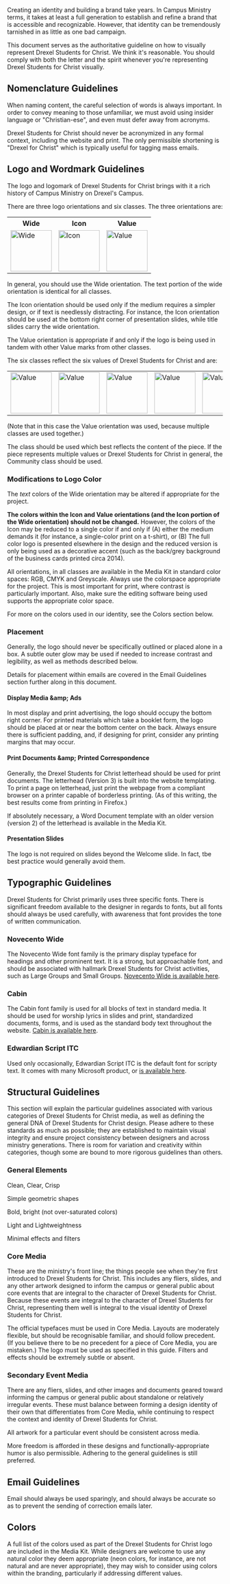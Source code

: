 Creating an identity and building a brand take years.  In Campus Ministry terms, it takes at least a full generation to establish and refine a brand that is accessible and recognizable.  However, that identity can be tremendously tarnished in as little as one bad campaign.  

This document serves as the authoritative guideline on how to visually represent Drexel Students for Christ.  We think it's reasonable.  You should comply with both the letter and the spirit whenever you're representing Drexel Students for Christ visually. 

## Nomenclature Guidelines

When naming content, the careful selection of words is always important.  In order to convey meaning to those unfamiliar, we must avoid using insider language or "Christian-ese", and even must defer away from acronyms.  
 
Drexel Students for Christ should never be acronymized in any formal context, including the website and print.  The only permissible shortening is "Drexel for Christ" which is typically useful for tagging mass emails. 
 
## Logo and Wordmark Guidelines

The logo and logomark of Drexel Students for Christ brings with it a rich history of Campus Ministry on Drexel's Campus.  

There are three logo orientations and six classes.  The three orientations are:

<table>
<tr>
<th>Wide</th>
<th>Icon</th>
<th>Value</th>
</tr>

<tr>
<td>
<img src="https://cdn.drexelforchrist.com/formatting/logo/RGB_community_wide.svg" alt="Wide" style="height:6em; max-height:100px;" />
</td>
<td>
<img src="https://cdn.drexelforchrist.com/formatting/logo/RGB_community_icon.svg" alt="Icon" style="height:6em; max-height:100px;" />
</td>
<td>
<img src="https://cdn.drexelforchrist.com/formatting/logo/RGB_community_value.svg" alt="Value" style="height:6em; max-height:100px;" />
</td>
</tr>
</table>

In general, you should use the Wide orientation.  The text portion of the wide orientation is identical for all classes. 

The Icon orientation should be used only if the medium requires a simpler design, or if text is needlessly distracting.  For instance, the Icon orientation should be used at the bottom right corner of presentation slides, while title slides carry the wide orientation.  

The Value orientation is appropriate if and only if the logo is being used in tandem with other Value marks from other classes.  

The six classes reflect the six values of Drexel Students for Christ and are: 

<table>
<tr>
<td>
<img src="https://cdn.drexelforchrist.com/formatting/logo/RGB_church_value.svg" alt="Value" style="height:6em; max-height:100px;" />
</td>
<td>
<img src="https://cdn.drexelforchrist.com/formatting/logo/RGB_prayer_value.svg" alt="Value" style="height:6em; max-height:100px;" />
</td>
<td>
<img src="https://cdn.drexelforchrist.com/formatting/logo/RGB_training_value.svg" alt="Value" style="height:6em; max-height:100px;" />
</td>
<td>
<img src="https://cdn.drexelforchrist.com/formatting/logo/RGB_discipleship_value.svg" alt="Value" style="height:6em; max-height:100px;" />
</td>
<td>
<img src="https://cdn.drexelforchrist.com/formatting/logo/RGB_outreach_value.svg" alt="Value" style="height:6em; max-height:100px;" />
</td>
<td>
<img src="https://cdn.drexelforchrist.com/formatting/logo/RGB_community_value.svg" alt="Value" style="height:6em; max-height:100px;" />
</td>
</tr>
</table>

(Note that in this case the Value orientation was used, because multiple classes are used together.) 

The class should be used which best reflects the content of the piece.  If the piece represents multiple values or Drexel Students for Christ in general, the Community class should be used. 

### Modifications to Logo Color

The *text* colors of the Wide orientation may be altered if appropriate for the project.  

**The colors within the Icon and Value orientations (and the Icon portion of the Wide orientation) should not be changed.**  However, the colors of the Icon may be reduced to a single color if and only if (A) either the medium demands it (for instance, a single-color print on a t-shirt), or (B) The full color logo is presented elsewhere in the design and the reduced version is only being used as a decorative accent (such as the back/grey background of the business cards printed circa 2014). 
 
All orientations, in all classes are available in the Media Kit in standard color spaces: RGB, CMYK and Greyscale.  Always use the colorspace appropriate for the project.  This is most important for print, where contrast is particularly important.  Also, make sure the editing software being used supports the appropriate color space. 

For more on the colors used in our identity, see the Colors section below. 

### Placement 

Generally, the logo should never be specifically outlined or placed alone in a box.  A subtle outer glow may be used if needed to increase contrast and legibility, as well as methods described below. 

Details for placement within emails are covered in the Email Guidelines section further along in this document. 

#### Display Media &amp;amp; Ads

In most display and print advertising, the logo should occupy the bottom right corner.  For printed materials which take a booklet form, the logo should be placed at or near the bottom center on the back.  Always ensure there is sufficient padding, and, if designing for print, consider any printing margins that may occur. 
 

#### Print Documents &amp;amp; Printed Correspondence

Generally, the Drexel Students for Christ letterhead should be used for print documents.  The letterhead (Version 3) is built into the website templating.  To print a page on letterhead, just print the webpage from a compliant browser on a printer capable of borderless printing.  (As of this writing, the best results come from printing in Firefox.) 
 
If absolutely necessary, a Word Document template with an older version (version 2) of the letterhead is available in the Media Kit.
 
#### Presentation Slides

The logo is not required on slides beyond the Welcome slide.  In fact, tbe best practice would generally avoid them.  

## Typographic Guidelines

Drexel Students for Christ primarily uses three specific fonts.  There is significant freedom available to the designer in regards to fonts, but all fonts should always be used carefully, with awareness that font provides the tone of written communication.  

### Novecento Wide

The Novecento Wide font family is the primary display typeface for headings and other prominent text.  It is a strong, but approachable font, and should be associated with hallmark Drexel Students for Christ activities, such as Large Groups and Small Groups.  [Novecento Wide is available here](https://www.fontsquirrel.com/fonts/novecento-wide). 

### Cabin

The Cabin font family is used for all blocks of text in standard media.  It should be used for worship lyrics in slides and print, standardized documents, forms, and is used as the standard body text throughout the website. [Cabin is available here](https://www.fontsquirrel.com/fonts/cabin).

### Edwardian Script ITC

Used only occasionally, Edwardian Script ITC is the default font for scripty text.  It comes with many Microsoft product, or [is available here](https://www.fonts.com/font/itc/itc-edwardian-script). 

## Structural Guidelines

This section will explain the particular guidelines associated with various categories of Drexel Students for Christ media, as well as defining the general DNA of Drexel Students for Christ design.  Please adhere to these standards as much as possible; they are established to maintain visual integrity and ensure project consistency between designers and across ministry generations.  There is room for variation and creativity within categories, though some are bound to more rigorous guidelines than others.  

### General Elements

Clean, Clear, Crisp

Simple geometric shapes

Bold, bright (not over-saturated colors)

Light and Lightweightness

Minimal effects and filters

### Core Media

These are the ministry's front line; the things people see when they're first introduced to Drexel Students for Christ.  This includes any fliers, slides, and any other artwork designed to inform the campus or general public about core events that are integral to the character of Drexel Students for Christ.  Because these events are integral to the character of Drexel Students for Christ, representing them well is integral to the visual identity of Drexel Students for Christ.  

The official typefaces must be used in Core Media. Layouts are moderately flexible, but should be recognisable familiar, and should follow precedent.  (If you believe there to be no precedent for a piece of Core Media, you are mistaken.)  The logo must be used as specified in this guide.  Filters and effects should be extremely subtle or absent. 

### Secondary Event Media

There are any fliers, slides, and other images and documents geared toward informing the campus or general public about standalone or relatively irregular events.  These must balance between forming a design identity of their own that differentiates from Core Media, while continuing to respect the context and identity of Drexel Students for Christ.  

All artwork for a particular event should be consistent across media.  

More freedom is afforded in these designs and functionally-appropriate humor is also permissible.  Adhering to the general guidelines is still preferred. 

## Email Guidelines

Email should always be used sparingly, and should always be accurate so as to prevent the sending of correction emails later.


## Colors

A full list of the colors used as part of the Drexel Students for Christ logo are included in the Media Kit.  While designers are welcome to use any natural color they deem appropriate (neon colors, for instance, are not natural and are never appropriate), they may wish to consider using colors within the branding, particularly if addressing different values.
